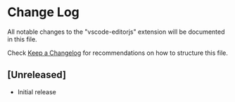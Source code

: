 # Change Log

All notable changes to the "vscode-editorjs" extension will be documented in this file.

Check [Keep a Changelog](http://keepachangelog.com/) for recommendations on how to structure this file.

## [Unreleased]

- Initial release